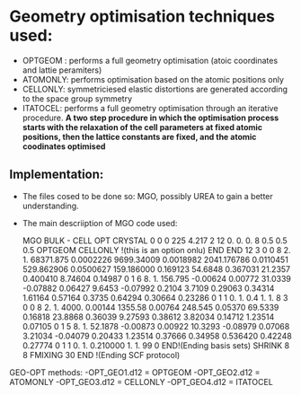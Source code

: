 # Geometry optimisation techniques used:

-	OPTGEOM : performs a full geometry optimisation (atoic coordinates and lattie peramiters)
-	ATOMONLY: performs optimisation based on the atomic positions only
-	CELLONLY: symmetriciesed elastic distortions are generated according to the space group symmetry
-	ITATOCEL: performs a full geometry optimisation through an iterative procedure.
**A two step procedure in which the optimisation process starts with the relaxation of the cell parameters at fixed atomic positions, 
	then the lattice constants are fixed, and the  atomic coodinates optimised**

## Implementation:
	
-	The files cosed to be done so: MGO, possibly UREA to gain a better understanding.
-	The main descriiption of MGO code used:

	MGO BULK - CELL OPT
	CRYSTAL
	0 0 0
	225
	4.217
	2
	12 0.    0.    0.
	8 0.5   0.5   0.5
	OPTGEOM
	CELLONLY !(this is an option onlu)
	END
	END
	12  3
	0  0  8  2.  1.
	68371.875      0.0002226
	9699.34009    0.0018982
	2041.176786   0.0110451
	529.862906   0.0500627
	159.186000   0.169123
	54.6848     0.367031
	21.2357     0.400410
	8.74604    0.14987
	0 1 6 8. 1.
	156.795  -0.00624  0.00772
	31.0339  -0.07882  0.06427
	9.6453   -0.07992  0.2104
	3.7109    0.29063  0.34314
	1.61164   0.57164  0.3735
	0.64294   0.30664  0.23286
	0 1 1 0. 1.
	0.4       1.       1.
	8 3
	0 0 8 2. 1.
	4000.    0.00144
	1355.58  0.00764
	248.545  0.05370
	69.5339  0.16818
	23.8868  0.36039
	9.27593  0.38612
	3.82034  0.14712
	1.23514  0.07105
	0 1 5 8. 1.
	52.1878 -0.00873  0.00922
	10.3293 -0.08979  0.07068
	3.21034 -0.04079  0.20433
	1.23514  0.37666  0.34958
	0.536420 0.42248  0.27774
	0 1 1 0. 1.
	0.210000 1.  1.
	99 0
	END!(Ending basis sets)
	SHRINK
	8 8
	FMIXING
	30
	END !(Ending SCF protocol)

GEO-OPT methods:
	-OPT_GEO1.d12 = OPTGEOM
	-OPT_GEO2.d12 = ATOMONLY
	-OPT_GEO3.d12 = CELLONLY
	-OPT_GEO4.d12 = ITATOCEL


